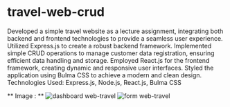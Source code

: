 ﻿# travel-web-crud
Developed a simple travel website as a lecture assignment, integrating both backend and frontend technologies to provide a seamless
 user experience.
 Utilized Express.js to create a robust backend framework. Implemented simple CRUD operations to manage customer data registration,
 ensuring efficient data handling and storage.
 Employed React.js for the frontend framework, creating dynamic and responsive user interfaces. Styled the application using Bulma CSS
 to achieve a modern and clean design.
 Technologies Used: Express.js, Node.js, React.js, Bulma CSS

 ** Image : **
![dashboard web-travel](https://github.com/clavinorach/travel-web-crud/assets/143194377/724c759d-aef5-4d2a-8064-b8769d519d45)
![form web-travel](https://github.com/clavinorach/travel-web-crud/assets/143194377/c60e1c22-b051-4c6a-9cf7-239b25bda537)
